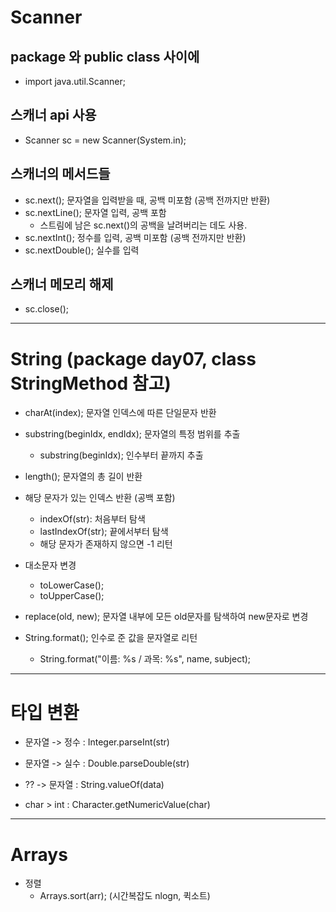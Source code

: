 # Scanner

## package 와 public class 사이에
+ import java.util.Scanner;

## 스캐너 api 사용
+ Scanner sc = new Scanner(System.in);

## 스캐너의 메서드들
+ sc.next(); 문자열을 입력받을 때, 공백 미포함 (공백 전까지만 반환)
+ sc.nextLine(); 문자열 입력, 공백 포함
   - 스트림에 남은 sc.next()의 공백을 날려버리는 데도 사용.
+ sc.nextInt(); 정수를 입력, 공백 미포함 (공백 전까지만 반환)
+ sc.nextDouble(); 실수를 입력

## 스캐너 메모리 해제
+ sc.close(); 

----------------------------------------------------------------------

# String (package day07, class StringMethod 참고)
+ charAt(index); 문자열 인덱스에 따른 단일문자 반환

+ substring(beginIdx, endIdx); 문자열의 특정 범위를 추출
   - substring(beginIdx); 인수부터 끝까지 추출

+ length(); 문자열의 총 길이 반환

+ 해당 문자가 있는 인덱스 반환 (공백 포함)
   - indexOf(str): 처음부터 탐색
   - lastIndexOf(str); 끝에서부터 탐색 
   - 해당 문자가 존재하지 않으면 -1 리턴

+ 대소문자 변경
  - toLowerCase();
  - toUpperCase();

+ replace(old, new); 문자열 내부에 모든 old문자를 탐색하여 new문자로 변경

+ String.format(); 인수로 준 값을 문자열로 리턴
  - String.format("이름: %s / 과목: %s", name, subject);

----------------------------------------------------------------------

# 타입 변환
  - 문자열 -> 정수 : Integer.parseInt(str)
  - 문자열 -> 실수 : Double.parseDouble(str)
  - ??   -> 문자열 : String.valueOf(data)

  - char > int : Character.getNumericValue(char)


----------------------------------------------------------------------

# Arrays
+ 정렬
  - Arrays.sort(arr); (시간복잡도 nlogn, 퀵소트)